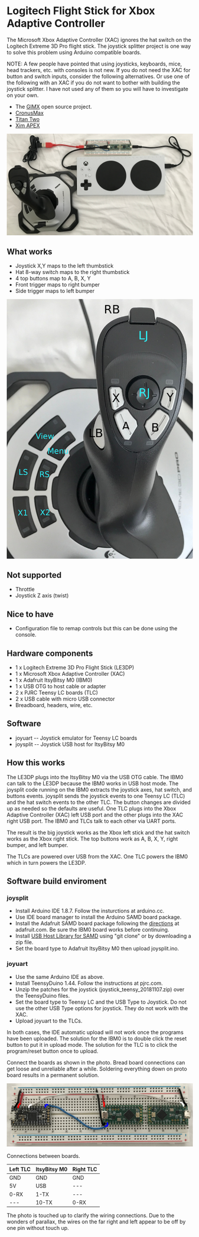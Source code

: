 # Logitech Flight Stick for Xbox Adaptive Controller

The Microsoft Xbox Adaptive Controller (XAC) ignores the hat switch on the
Logitech Extreme 3D Pro flight stick. The joystick splitter project is one way
to solve this problem using Arduino compatible boards.

NOTE: A few people have pointed that using joysticks, keyboards, mice,
head trackers, etc. with consoles is not new. If you do not need the XAC for
button and switch inputs, consider the following alternatives. Or use one of
the following with an XAC if you do not want to bother with building the
joystick splitter. I have not used any of them so you will have to investigate
on your own.

* The [GIMX](https://gimx.fr) open source project.
* [CronusMax](https://cronusmax.com/)
* [Titan Two](https://www.consoletuner.com/)
* [Xim APEX](https://xim.tech/)

![LE3DP, joystick splitter, and XAC](./images/joysplit_overview.jpg)

## What works
* Joystick X,Y maps to the left thumbstick
* Hat 8-way switch maps to the right thumbstick
* 4 top buttons map to A, B, X, Y
* Front trigger maps to right bumper
* Side trigger maps to left bumper

![LE3DP with control labels](./images/le3dp_callout.jpg)

## Not supported
* Throttle
* Joystick Z axis (twist)

## Nice to have
* Configuration file to remap controls but this can be done using the console.

## Hardware components

* 1 x Logitech Extreme 3D Pro Flight Stick (LE3DP)
* 1 x Microsoft Xbox Adaptive Controller (XAC)
* 1 x Adafruit ItsyBitsy M0 (IBM0)
* 1 x USB OTG to host cable or adapter
* 2 x PJRC Teensy LC boards (TLC)
* 2 x USB cable with micro USB connector
* Breadboard, headers, wire, etc.

## Software

* joyuart  -- Joystick emulator for Teensy LC boards
* joysplit -- Joystick USB host for ItsyBitsy M0

## How this works

The LE3DP plugs into the ItsyBitsy M0 via the USB OTG cable. The IBM0 can talk
to the LE3DP because the IBM0 works in USB host mode. The joysplit code running
on the IBM0 extracts the joystick axes, hat switch, and buttons events.
joysplit sends the joystick events to one Teensy LC (TLC) and the hat switch
events to the other TLC. The button changes are divided up as needed so the
defaults are useful. One TLC plugs into the Xbox Adaptive Controller (XAC)
left USB port and the other plugs into the XAC right USB port. The IBM0 and
TLCs talk to each other via UART ports.

The result is the big joystick works as the Xbox left stick and the hat switch
works as the Xbox right stick. The top buttons work as A, B, X, Y, right bumper,
and left bumper.

The TLCs are powered over USB from the XAC. One TLC powers the IBM0 which in
turn powers the LE3DP.

## Software build enviroment

### joysplit

* Install Arduino IDE 1.8.7. Follow the insturctions at arduino.cc.
* Use IDE board manager to install the Arduino SAMD board package.
* Install the Adafruit SAMD board package following the [directions](https://learn.adafruit.com/introducing-itsy-bitsy-m0) at
  adafruit.com. Be sure the IBM0 board works before continuing.
* Install [USB Host Library for
  SAMD](https://github.com/gdsports/USB_Host_Library_SAMD) using "git clone" or
  by downloading a zip file.
* Set the board type to Adafruit ItsyBitsy M0 then upload joysplit.ino.

### joyuart

* Use the same Arduino IDE as above.
* Install TeensyDuino 1.44. Follow the instructions at pjrc.com.
* Unzip the patches for the joystick (joystick_teensy_20181107.zip) over the
  TeensyDuino files.
* Set the board type to Teensy LC and the USB Type to Joystick. Do not use the
  other USB Type options for joystick. They do not work with the XAC.
* Upload joyuart to the TLCs.

In both cases, the IDE automatic upload will not work once the programs have
been uploaded. The solution for the IBM0 is to double click the reset button
to put it in upload mode. The solution for the TLC is to click the
program/reset button once to upload.

Connect the boards as shown in the photo. Bread board connections can get
loose and unreliable after a while. Soldering everything down on proto board
results in a permanent solution.

![Board with ItsyBitsy M0 and Teensy LCs](./images/joysplit_board.jpg)

Connections between boards.

Left TLC    |ItsyBitsy M0   |Right TLC
------------|---------------|---------
GND         |GND            |GND
5V          |USB            |---
0-RX        |1-TX           |---
---         |10-TX          |0-RX

The photo is touched up to clarify the wiring connections. Due to the wonders
of parallax, the wires on the far right and left appear to be off by one pin
without touch up.
